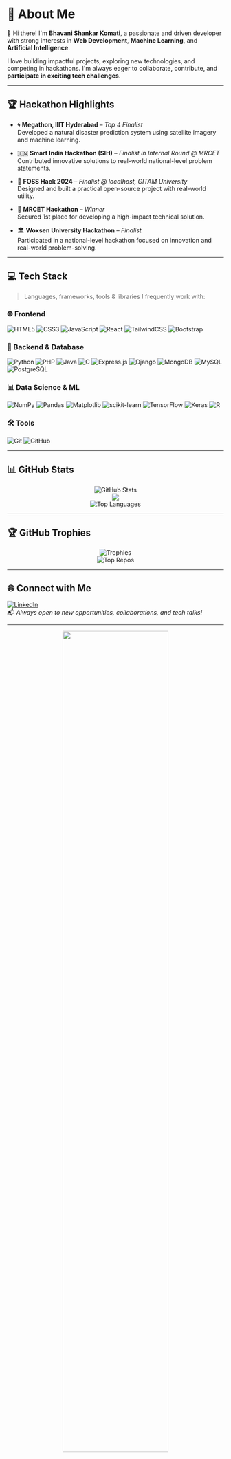 # 💫 About Me

👋 Hi there! I'm **Bhavani Shankar Komati**, a passionate and driven developer with strong interests in **Web Development**, **Machine Learning**, and **Artificial Intelligence**.

I love building impactful projects, exploring new technologies, and competing in hackathons. I'm always eager to collaborate, contribute, and **participate in exciting tech challenges**.

---

## 🏆 Hackathon Highlights

- 🌀 **Megathon, IIIT Hyderabad** – *Top 4 Finalist*  
  Developed a natural disaster prediction system using satellite imagery and machine learning.

- 🇮🇳 **Smart India Hackathon (SIH)** – *Finalist in Internal Round @ MRCET*  
  Contributed innovative solutions to real-world national-level problem statements.

- 🐧 **FOSS Hack 2024** – *Finalist @ localhost, GITAM University*  
  Designed and built a practical open-source project with real-world utility.

- 🎯 **MRCET Hackathon** – *Winner*  
  Secured 1st place for developing a high-impact technical solution.

- 🏛️ **Woxsen University Hackathon** – *Finalist*  
  Participated in a national-level hackathon focused on innovation and real-world problem-solving.

---

## 💻 Tech Stack

> Languages, frameworks, tools & libraries I frequently work with:

### 🌐 Frontend  
![HTML5](https://img.shields.io/badge/html5-%23E34F26.svg?style=for-the-badge&logo=html5&logoColor=white)
![CSS3](https://img.shields.io/badge/css3-%231572B6.svg?style=for-the-badge&logo=css3&logoColor=white)
![JavaScript](https://img.shields.io/badge/javascript-%23323330.svg?style=for-the-badge&logo=javascript&logoColor=%23F7DF1E)
![React](https://img.shields.io/badge/react-%2320232a.svg?style=for-the-badge&logo=react&logoColor=%2361DAFB)
![TailwindCSS](https://img.shields.io/badge/tailwindcss-%2338B2AC.svg?style=for-the-badge&logo=tailwind-css&logoColor=white)
![Bootstrap](https://img.shields.io/badge/bootstrap-%238511FA.svg?style=for-the-badge&logo=bootstrap&logoColor=white)

### 🧩 Backend & Database  
![Python](https://img.shields.io/badge/python-3670A0?style=for-the-badge&logo=python&logoColor=ffdd54)
![PHP](https://img.shields.io/badge/php-%23777BB4.svg?style=for-the-badge&logo=php&logoColor=white)
![Java](https://img.shields.io/badge/java-%23ED8B00.svg?style=for-the-badge&logo=openjdk&logoColor=white)
![C](https://img.shields.io/badge/c-%2300599C.svg?style=for-the-badge&logo=c&logoColor=white)
![Express.js](https://img.shields.io/badge/express.js-%23404d59.svg?style=for-the-badge&logo=express&logoColor=%2361DAFB)
![Django](https://img.shields.io/badge/django-%23092E20.svg?style=for-the-badge&logo=django&logoColor=white)
![MongoDB](https://img.shields.io/badge/MongoDB-%234ea94b.svg?style=for-the-badge&logo=mongodb&logoColor=white)
![MySQL](https://img.shields.io/badge/mysql-4479A1.svg?style=for-the-badge&logo=mysql&logoColor=white)
![PostgreSQL](https://img.shields.io/badge/postgres-%23316192.svg?style=for-the-badge&logo=postgresql&logoColor=white)

### 📊 Data Science & ML  
![NumPy](https://img.shields.io/badge/numpy-%23013243.svg?style=for-the-badge&logo=numpy&logoColor=white)
![Pandas](https://img.shields.io/badge/pandas-%23150458.svg?style=for-the-badge&logo=pandas&logoColor=white)
![Matplotlib](https://img.shields.io/badge/Matplotlib-%23ffffff.svg?style=for-the-badge&logo=Matplotlib&logoColor=black)
![scikit-learn](https://img.shields.io/badge/scikit--learn-%23F7931E.svg?style=for-the-badge&logo=scikit-learn&logoColor=white)
![TensorFlow](https://img.shields.io/badge/TensorFlow-%23FF6F00.svg?style=for-the-badge&logo=TensorFlow&logoColor=white)
![Keras](https://img.shields.io/badge/Keras-%23D00000.svg?style=for-the-badge&logo=Keras&logoColor=white)
![R](https://img.shields.io/badge/r-%23276DC3.svg?style=for-the-badge&logo=r&logoColor=white)

### 🛠️ Tools  
![Git](https://img.shields.io/badge/git-%23F05033.svg?style=for-the-badge&logo=git&logoColor=white)
![GitHub](https://img.shields.io/badge/github-%23121011.svg?style=for-the-badge&logo=github&logoColor=white)

---

## 📊 GitHub Stats

<div align="center">

![GitHub Stats](https://github-readme-stats.vercel.app/api?username=KomatiBhavaniSankar&theme=blue_navy&hide_border=false&include_all_commits=false&count_private=false)  
![](https://nirzak-streak-stats.vercel.app/?user=KomatiBhavaniSankar&theme=blue_navy&hide_border=false)<br/>
![Top Languages](https://github-readme-stats.vercel.app/api/top-langs/?username=KomatiBhavaniSankar&theme=blue_navy&hide_border=false&include_all_commits=false&count_private=false&layout=compact)

</div>

---

## 🏆 GitHub Trophies

<div align="center">

![Trophies](https://github-profile-trophy.vercel.app/?username=KomatiBhavaniSankar&theme=blue_navy&no-frame=false&no-bg=true&margin-w=4)  
![Top Repos](https://github-contributor-stats.vercel.app/api?username=KomatiBhavaniSankar&limit=5&theme=dark&combine_all_yearly_contributions=true)

</div>

---

## 🌐 Connect with Me

[![LinkedIn](https://img.shields.io/badge/LinkedIn-%230077B5.svg?style=flat-square&logo=linkedin&logoColor=white)](https://linkedin.com/in/bhavani-sankar-komati)  
📬 *Always open to new opportunities, collaborations, and tech talks!*

---

<div align="center">

<img src="https://user-images.githubusercontent.com/70382532/138322189-2db8df52-9dcb-40a0-88a8-c365466bd33d.gif" width="70%" />  

[![](https://visitcount.itsvg.in/api?id=KomatiBhavaniSankar&icon=0&color=0)](https://visitcount.itsvg.in)

</div>

---


